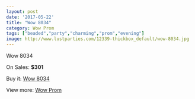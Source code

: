 ```yaml
---
layout: post
date: '2017-05-22'
title: "Wow 8034"
category: Wow Prom
tags: ["beaded","party","charming","prom","evening"]
image: http://www.lustparties.com/12339-thickbox_default/wow-8034.jpg
---
```

Wow 8034

On Sales: **$301**
<a href="https://www.lustparties.com/en/wow-prom/4507-wow-8034.html"><amp-img layout="responsive" width="600" height="600" src="//www.lustparties.com/12339-thickbox_default/wow-8034.jpg" alt="Wow 8034 0" /></a>

Buy it: [Wow 8034](https://www.lustparties.com/en/wow-prom/4507-wow-8034.html "Wow 8034")

View more: [Wow Prom](https://www.lustparties.com/en/24-wow-prom "Wow Prom")